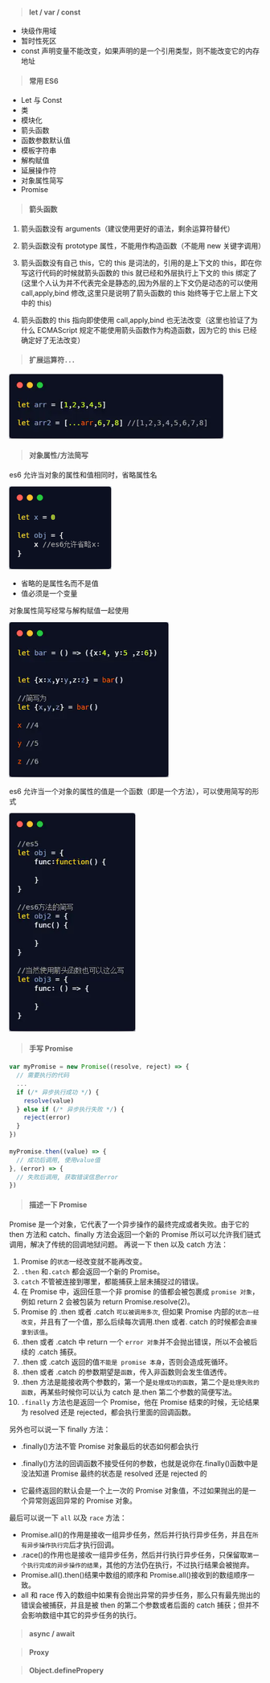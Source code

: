 > #### let / var / const

- 块级作用域
- 暂时性死区
- const 声明变量不能改变，如果声明的是一个引用类型，则不能改变它的内存地址

> #### 常用 ES6

- Let 与 Const
- 类
- 模块化
- 箭头函数
- 函数参数默认值
- 模板字符串
- 解构赋值
- 延展操作符
- 对象属性简写
- Promise

> #### 箭头函数

1. 箭头函数没有 arguments（建议使用更好的语法，剩余运算符替代）

2) 箭头函数没有 prototype 属性，不能用作构造函数（不能用 new 关键字调用）

3. 箭头函数没有自己 this，它的 this 是词法的，引用的是上下文的 this，即在你写这行代码的时候就箭头函数的 this 就已经和外层执行上下文的 this 绑定了(这里个人认为并不代表完全是静态的,因为外层的上下文仍是动态的可以使用 call,apply,bind 修改,这里只是说明了箭头函数的 this 始终等于它上层上下文中的 this)

4. 箭头函数的 this 指向即使使用 call,apply,bind 也无法改变（这里也验证了为什么 ECMAScript 规定不能使用箭头函数作为构造函数，因为它的 this 已经确定好了无法改变）

> #### 扩展运算符`...`

<img src="imgs/Spread_Operator.png" />

> #### 对象属性/方法简写

es6 允许当对象的属性和值相同时，省略属性名

<img src="imgs/es6_01.png" />

- 省略的是属性名而不是值
- 值必须是一个变量

对象属性简写经常与解构赋值一起使用

<img src="imgs/es6_02.png" />

es6 允许当一个对象的属性的值是一个函数（即是一个方法），可以使用简写的形式

<img src="imgs/es6_03.png" />



> #### 手写 Promise

```js
var myPromise = new Promise((resolve, reject) => {
  // 需要执行的代码
  ...
  if (/* 异步执行成功 */) {
    resolve(value)
  } else if (/* 异步执行失败 */) {
    reject(error)
  }
})

myPromise.then((value) => {
  // 成功后调用, 使用value值
}, (error) => {
  // 失败后调用, 获取错误信息error
})
```

> #### 描述一下 Promise

Promise 是一个对象，它代表了一个异步操作的最终完成或者失败。由于它的 then 方法和 catch、finally 方法会返回一个新的 Promise 所以可以允许我们链式调用，解决了传统的回调地狱问题。
再说一下 then 以及 catch 方法：

1. Promise 的`状态`一经改变就不能再改变。
2. `.then` 和`.catch` 都会返回一个新的 Promise。
3. `catch` 不管被连接到哪里，都能捕获上层未捕捉过的错误。
4. 在 Promise 中，返回任意一个非 promise 的值都会被包裹成 `promise 对象`，例如 return 2 会被包装为 return Promise.resolve(2)。
5. Promise 的 .then 或者 .catch `可以被调用多次`, 但如果 Promise 内部的`状态一经改变`，并且有了一个值，那么后续每次调用.then 或者. catch 的时候都会`直接拿到该值`。
6. .then 或者 .catch 中 return 一个 `error 对象`并不会抛出错误，所以不会被后续的 .catch 捕获。
7. .then 或 .catch 返回的值`不能是 promise 本身`，否则会造成死循环。
8. .then 或者 .catch 的参数期望是`函数`，传入非函数则会发生值透传。
9. .then 方法是能接收两个参数的，第一个是`处理成功的函数`，第二个是`处理失败的函数`，再某些时候你可以认为 catch 是.then 第二个参数的简便写法。
10. `.finally` 方法也是返回一个 Promise，他在 Promise 结束的时候，无论结果为 resolved 还是 rejected，都会执行里面的回调函数。

另外也可以说一下 finally 方法：

- .finally()方法不管 Promise 对象最后的状态如何都会执行

- .finally()方法的回调函数不接受任何的参数，也就是说你在.finally()函数中是没法知道 Promise 最终的状态是 resolved 还是 rejected 的

- 它最终返回的默认会是一个上一次的 Promise 对象值，不过如果抛出的是一个异常则返回异常的 Promise 对象。

最后可以说一下 `all` 以及 `race` 方法：

- Promise.all()的作用是接收一组异步任务，然后并行执行异步任务，并且在`所有异步操作执行完`后才执行回调。
- .race()的作用也是接收一组异步任务，然后并行执行异步任务，只保留取`第一个执行完成的异步操作的结果`，其他的方法仍在执行，不过执行结果会被抛弃。
- Promise.all().then()结果中数组的顺序和 Promise.all()接收到的数组顺序一致。
- all 和 race 传入的数组中如果有会抛出异常的异步任务，那么只有最先抛出的错误会被捕获，并且是被 then 的第二个参数或者后面的 catch 捕获；但并不会影响数组中其它的异步任务的执行。

> #### async / await

> #### Proxy

> #### Object.definePropery
